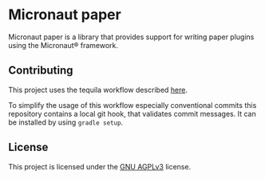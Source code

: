 # Micronaut paper

Micronaut paper is a library that provides support for writing paper plugins 
using the Micronaut® framework.

## Contributing
This project uses the tequila workflow described [here](https://github.com/Goldmensch/tequila-java-gradle-template).

To simplify the usage of this workflow especially conventional commits this repository
contains a local git hook, that validates commit messages. It can be installed by
using `gradle setup`.

## License
This project is licensed under the [GNU AGPLv3](LICENSE) license.